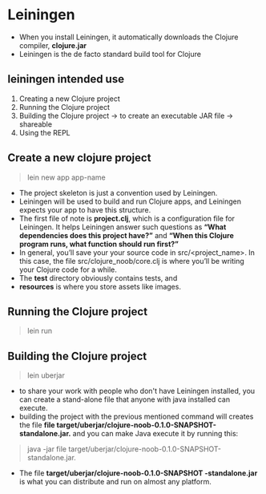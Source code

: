 # Leiningen
- When you install Leiningen, it automatically downloads the Clojure compiler, **clojure.jar**
- Leiningen is the de facto standard build tool for Clojure


## leiningen intended use
1. Creating a new Clojure project
2. Running the Clojure project
3. Building the Clojure project -> to create an executable JAR file -> shareable
4. Using the REPL

## Create a new clojure project 
> lein new app app-name
> 
- The project skeleton is just a convention used by Leiningen.
- Leiningen will be used to build and run Clojure apps, and Leiningen expects your app to have this structure. 
- The first file of note is **project.clj**, which is a configuration file for Leiningen. It helps Leiningen answer such questions as **“What dependencies does this project have?”** and **“When this Clojure program runs, what function should run first?”** 
- In general, you’ll save your your source code in src/<project_name>. In this case, the file src/clojure_noob/core.clj is where you’ll be writing your Clojure code for a while. 
- The **test** directory obviously contains tests, and 
- **resources** is where you store assets like images.

## Running the Clojure project
> lein run
>
## Building the Clojure project
> lein uberjar
> 
- to share your work with people who don't have Leiningen installed, you can create a stand-alone file that anyone with java installed can execute.
- building the project with the previous mentioned command will creates the file **file target/uberjar/clojure-noob-0.1.0-SNAPSHOT-standalone.jar.** and you can make Java execute it by running this:
> java -jar file target/uberjar/clojure-noob-0.1.0-SNAPSHOT-standalone.jar.
>
- The file **target/uberjar/clojure-noob-0.1.0-SNAPSHOT -standalone.jar** is what you can distribute and run on almost any platform.